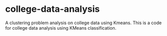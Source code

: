 # college-data-analysis
A clustering problem analysis on college data using Kmeans.
This is a code for college data analysis using KMeans classification.
